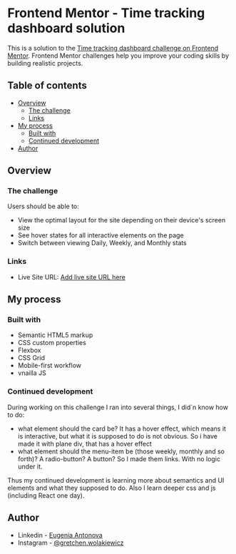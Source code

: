# Frontend Mentor - Time tracking dashboard solution

This is a solution to the [Time tracking dashboard challenge on Frontend Mentor](https://www.frontendmentor.io/challenges/time-tracking-dashboard-UIQ7167Jw). Frontend Mentor challenges help you improve your coding skills by building realistic projects. 

## Table of contents

- [Overview](#overview)
  - [The challenge](#the-challenge)
  - [Links](#links)
- [My process](#my-process)
  - [Built with](#built-with)
  - [Continued development](#continued-development)
- [Author](#author)

## Overview

### The challenge

Users should be able to:

- View the optimal layout for the site depending on their device's screen size
- See hover states for all interactive elements on the page
- Switch between viewing Daily, Weekly, and Monthly stats


### Links

- Live Site URL: [Add live site URL here](https://your-live-site-url.com)

## My process

### Built with

- Semantic HTML5 markup
- CSS custom properties
- Flexbox
- CSS Grid
- Mobile-first workflow
- vnailla JS


### Continued development

During working on this challenge I ran into several things, I did`n know how to do:
- what element should the card be? It has a hover effect, which means it is interactive, but what it is supposed to do is not obvious. So i have made it with plane div, that has a hover effect
- what element should the menu-item be (those weekly, monthly and so forth)? A radio-button? A button? So I made them links. With no logic under it.

Thus my continued development is learning more about semantics and UI elements and what they supposed to do. Also I learn deeper css and js (including React one day). 

## Author

- Linkedin - [Eugenia Antonova](https://www.linkedin.com/in/eugenia-antonova-7b4511276/)
- Instagram - [@gretchen.wolakiewicz](https://instagram.com/gretchen.wolakiewicz)

